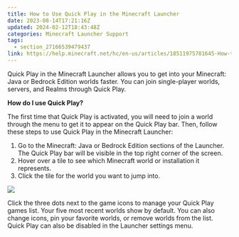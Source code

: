 ```yaml
---
title: How to Use Quick Play in the Minecraft Launcher
date: 2023-08-14T17:21:16Z
updated: 2024-02-12T18:43:48Z
categories: Minecraft Launcher Support
tags:
  - section_27166539479437
link: https://help.minecraft.net/hc/en-us/articles/18511975781645-How-to-Use-Quick-Play-in-the-Minecraft-Launcher
---
```


Quick Play in the Minecraft Launcher allows you to get into your Minecraft: Java or Bedrock Edition worlds faster. You can join single-player worlds, servers, and Realms through Quick Play.

**How do I use Quick Play?**

The first time that Quick Play is activated, you will need to join a world through the menu to get it to appear on the Quick Play bar. Then, follow these steps to use Quick Play in the Minecraft Launcher:

1.  Go to the Minecraft: Java or Bedrock Edition sections of the Launcher. The Quick Play bar will be visible in the top right corner of the screen.
2.  Hover over a tile to see which Minecraft world or installation it represents.
3.  Click the tile for the world you want to jump into.

![](https://minecrafthelp.zendesk.com/hc/article_attachments/24065584739469)

Click the three dots next to the game icons to manage your Quick Play games list. Your five most recent worlds show by default. You can also change icons, pin your favorite worlds, or remove worlds from the list. Quick Play can also be disabled in the Launcher settings menu.
